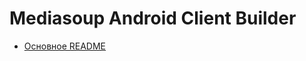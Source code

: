 # Mediasoup Android Client Builder

* [Основное README](https://github.com/foxaice/mediasoup-android-client-builder/wiki/Mediasoup-Android-Client-Builder)
